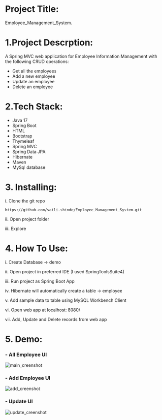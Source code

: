 # Project Title:
 Employee_Management_System.
# 1.Project Descrption:
A Spring MVC web application for Employee Information Management with the following CRUD operations:

- Get all the employees
- Add a new employee
- Update an employee
- Delete an employee

# 2.Tech Stack:
- Java 17
- Spring Boot
- HTML
- Bootstrap
- Thymeleaf
- Spring MVC
- Spring Data JPA
- Hibernate
- Maven
- MySql database

# 3. Installing:
i. Clone the git repo
```
https://github.com/saili-shinde/Employee_Management_System.git
```
ii. Open project folder

iii. Explore

# 4. How To Use:
i. Create Database -> demo

ii. Open project in preferred IDE (I used SpringToolsSuite4)

iii. Run project as Spring Boot App

iv. Hibernate will automatically create a table -> employee

v. Add sample data to table using MySQL Workbench Client

vi. Open web app at localhost: 8080/

vii. Add, Update and Delete records from web app

# 5. Demo:
### - All Employee UI
![main_creenshot](https://github.com/saili-shinde/Employee_Management_System/assets/111215095/fc2b435e-856e-4860-a237-f4393c071954)

### - Add Employee UI
![add_creenshot](https://github.com/saili-shinde/Employee_Management_System/assets/111215095/de6be8d2-b3d3-4c91-a7fd-0940413a88b2)

### - Update UI
![update_creenshot](https://github.com/saili-shinde/Employee_Management_System/assets/111215095/090e6f28-fd1a-4a41-8aa4-20d87157ac74)
